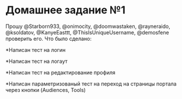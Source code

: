 # Домашнее задание №1

Прошу @Starborn933, @onimocity, @doomwastaken, @rayneraido, @ksoldatov, @KanyeEasttt, @ThisIsUniqueUsername, @demosfene проверить его.
Что было сделано:

*Написан тест на логин

*Написан тест на логаут

*Написан тест на редактирование профиля

*Написан параметризованый тест на переход на страницы портала через кнопки
(Audiences, Tools)
